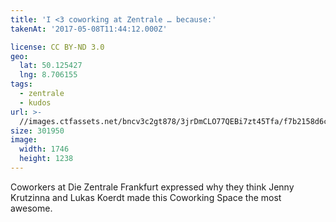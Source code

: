 ```yaml
---
title: 'I <3 coworking at Zentrale … because:'
takenAt: '2017-05-08T11:44:12.000Z'

license: CC BY-ND 3.0
geo:
  lat: 50.125427
  lng: 8.706155
tags:
  - zentrale
  - kudos
url: >-
  //images.ctfassets.net/bncv3c2gt878/3jrDmCLO77QEBi7zt45Tfa/f7b2158d6caa9dc44ff14199f88e3d64/i-3-coworking-at-zentrale--because_34488828446_o
size: 301950
image:
  width: 1746
  height: 1238
---
```


Coworkers at Die Zentrale Frankfurt expressed why they think Jenny Krutzinna and Lukas Koerdt made this Coworking Space the most awesome.
